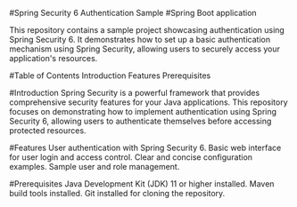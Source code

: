 #Spring Security 6 Authentication Sample
#Spring Boot application

This repository contains a sample project showcasing authentication using Spring Security 6. It demonstrates how to set up a basic authentication mechanism using Spring Security, allowing users to securely access your application's resources.

#Table of Contents
Introduction
Features
Prerequisites

#Introduction
Spring Security is a powerful framework that provides comprehensive security features for your Java applications. This repository focuses on demonstrating how to implement authentication using Spring Security 6, allowing users to authenticate themselves before accessing protected resources.

#Features
User authentication with Spring Security 6.
Basic web interface for user login and access control.
Clear and concise configuration examples.
Sample user and role management.

#Prerequisites
Java Development Kit (JDK) 11 or higher installed.
Maven build tools installed.
Git installed for cloning the repository.
